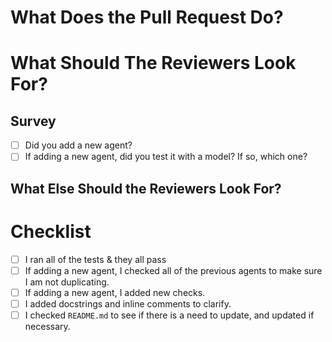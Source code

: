 # What Does the Pull Request Do?

<!-- Short description -->

# What Should The Reviewers Look For?

## Survey
- [ ] Did you add a new agent?
- [ ] If adding a new agent, did you test it with a model? If so, which one?

## What Else Should the Reviewers Look For?

<!-- Any concerns -->

# Checklist
- [ ] I ran all of the tests & they all pass
- [ ] If adding a new agent, I checked all of the previous agents to make sure I am not duplicating.
- [ ] If adding a new agent, I added new checks.
- [ ] I added docstrings and inline comments to clarify.
- [ ] I checked `README.md` to see if there is a need to update, and updated if necessary.
